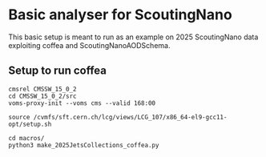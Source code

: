 # Basic analyser for ScoutingNano

This basic setup is meant to run as an example on 2025 ScoutingNano data exploiting coffea and ScoutingNanoAODSchema.

## Setup to run coffea
```
cmsrel CMSSW_15_0_2
cd CMSSW_15_0_2/src
voms-proxy-init --voms cms --valid 168:00

source /cvmfs/sft.cern.ch/lcg/views/LCG_107/x86_64-el9-gcc11-opt/setup.sh

cd macros/
python3 make_2025JetsCollections_coffea.py
```